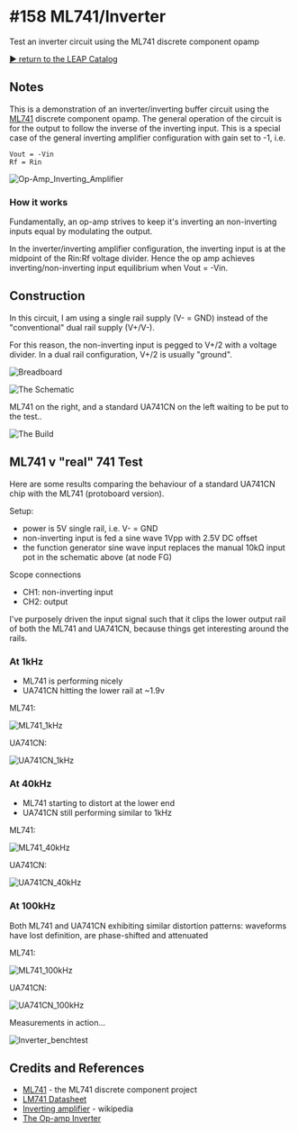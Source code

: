 # #158 ML741/Inverter

Test an inverter circuit using the ML741 discrete component opamp


[:arrow_forward: return to the LEAP Catalog](http://leap.tardate.com)

## Notes

This is a demonstration of an inverter/inverting buffer circuit using the [ML741](../) discrete component opamp.
The general operation of the circuit is for the output to follow the inverse of the inverting input.
This is a special case of the general inverting amplifier configuration with gain set to -1, i.e.

    Vout = -Vin
    Rf = Rin

![Op-Amp_Inverting_Amplifier](https://upload.wikimedia.org/wikipedia/commons/4/41/Op-Amp_Inverting_Amplifier.svg)

### How it works

Fundamentally, an op-amp strives to keep it's inverting an non-inverting inputs equal by modulating the output.

In the inverter/inverting amplifier configuration, the inverting input is at the midpoint of the Rin:Rf voltage divider.
Hence the op amp achieves inverting/non-inverting input equilibrium when Vout = -Vin.


## Construction

In this circuit, I am using a single rail supply (V- = GND) instead of the "conventional" dual rail supply (V+/V-).

For this reason, the non-inverting input is pegged to V+/2 with a voltage divider.
In a dual rail configuration, V+/2 is usually "ground".

![Breadboard](./assets/Inverter_bb.jpg?raw=true)

![The Schematic](./assets/Inverter_schematic.jpg?raw=true)

ML741 on the right, and a standard UA741CN on the left waiting to be put to the test..

![The Build](./assets/Inverter_build.jpg?raw=true)


## ML741 v "real" 741 Test

Here are some results comparing the behaviour of a standard UA741CN chip with the ML741 (protoboard version).

Setup:
* power is 5V single rail, i.e. V- = GND
* non-inverting input is fed a sine wave 1Vpp with 2.5V DC offset
* the function generator sine wave input replaces the manual 10kΩ input pot in the schematic above (at node FG)

Scope connections
* CH1: non-inverting input
* CH2: output

I've purposely driven the input signal such that it clips the lower output rail of both the ML741 and UA741CN,
because things get interesting around the rails.

### At 1kHz

* ML741 is performing nicely
* UA741CN hitting the lower rail at ~1.9v

ML741:

![ML741_1kHz](./assets/ML741_1kHz.gif?raw=true)

UA741CN:

![UA741CN_1kHz](./assets/UA741CN_1kHz.gif?raw=true)

### At 40kHz

* ML741 starting to distort at the lower end
* UA741CN still performing similar to 1kHz

ML741:

![ML741_40kHz](./assets/ML741_40kHz.gif?raw=true)

UA741CN:

![UA741CN_40kHz](./assets/UA741CN_40kHz.gif?raw=true)


### At 100kHz

Both ML741 and UA741CN exhibiting similar distortion patterns:
waveforms have lost definition, are phase-shifted and attenuated

ML741:

![ML741_100kHz](./assets/ML741_100kHz.gif?raw=true)

UA741CN:

![UA741CN_100kHz](./assets/UA741CN_100kHz.gif?raw=true)


Measurements in action...

![Inverter_benchtest](./assets/Inverter_benchtest.jpg?raw=true)

## Credits and References
* [ML741](../) - the ML741 discrete component project
* [LM741 Datasheet](http://www.futurlec.com/Linear/LM741CN.shtml)
* [Inverting amplifier](https://en.wikipedia.org/wiki/Operational_amplifier_applications#Inverting_amplifier) - wikipedia
* [The Op-amp Inverter](http://www.electronics-tutorials.ws/opamp/op-amp-building-blocks.html)

